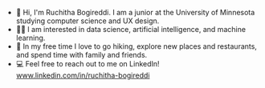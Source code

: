 - 👋 Hi, I'm Ruchitha Bogireddi. I am a junior at the University of Minnesota studying computer science and UX design. 
- :woman_technologist: I am interested in data science, artificial intelligence, and machine learning. 
- :heartbeat: In my free time I love to go hiking, explore new places and restaurants, and spend time with family and friends. 
- :computer: Feel free to reach out to me on LinkedIn! www.linkedin.com/in/ruchitha-bogireddi


<!---
rubogi01/rubogi01 is a ✨ special ✨ repository because its `README.md` (this file) appears on your GitHub profile.
You can click the Preview link to take a look at your changes.
--->
